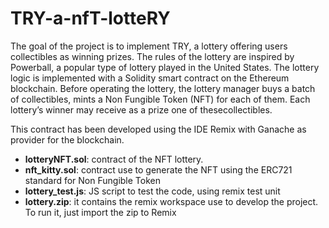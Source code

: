 # TRY-a-nfT-lotteRY
The goal of the project is to implement TRY, a lottery offering users collectibles  as winning prizes.
The rules of the lottery are inspired by Powerball, a popular  type of lottery played in the United States.
The lottery logic is implemented with a Solidity smart contract on the Ethereum blockchain.
Before  operating the lottery, the lottery manager buys a batch of collectibles, mints a Non Fungible Token (NFT) for each of them.
Each lottery’s winner may receive as a prize one of thesecollectibles.

This contract has been developed using the IDE Remix with Ganache as provider for the blockchain.

* **lotteryNFT.sol**: contract of the NFT lottery.
* **nft_kitty.sol**: contract use to generate the NFT using the ERC721 standard for Non Fungible Token
* **lottery_test.js**: JS script to test the code, using remix test unit
* **lottery.zip**: it contains the remix workspace use to develop the project. To run it, just import the zip to Remix

